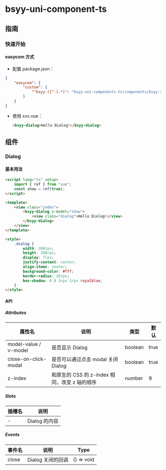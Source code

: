 # bsyy-uni-component-ts

## 指南

### 快速开始

#### easycom 方式

-   配置 package.json：

```json
{
    "easycom": {
        "custom": {
            "^bsyy-([^-].*)": "bsyy-uni-components-ts/components/bsyy-$1/bsyy-$1.vue"
        }
    }
}
```

-   使用 xxx.vue：

    ```html
    <bsyy-dialog>Hello Dialog!</bsyy-dialog>
    ```

## 组件

### Dialog

#### 基本用法

```html
<script lang="ts" setup>
    import { ref } from "vue";
    const show = ref(true);
</script>

<template>
    <view class="index">
        <bsyy-dialog v-model="show">
            <view class="dialog">Hello Dialog!</view>
        </bsyy-dialog>
    </view>
</template>

<style>
    .dialog {
        width: 200rpx;
        height: 200rpx;
        display: flex;
        justify-content: center;
        align-items: center;
        background-color: #fff;
        border-radius: 10rpx;
        box-shadow: 0 0 3rpx 1rpx royalblue;
    }
</style>
```

#### API

##### Attributes

| 属性名                | 说明                                          | 类型    | 默认 |
| --------------------- | --------------------------------------------- | ------- | ---- |
| model-value / v-model | 是否显示 Dialog                               | boolean | true |
| close-on-click-modal  | 是否可以通过点击 modal 关闭 Dialog            | boolean | true |
| z-index               | 和原生的 CSS 的 z-index 相同，改变 z 轴的顺序 | number  | 9    |

##### Slots

| 插槽名 | 说明          |
| ------ | ------------- |
| -      | Dialog 的内容 |

##### Events

| 事件名 | 说明              | Type       |
| ------ | ----------------- | ---------- |
| close  | Dialog 关闭的回调 | () => void |
